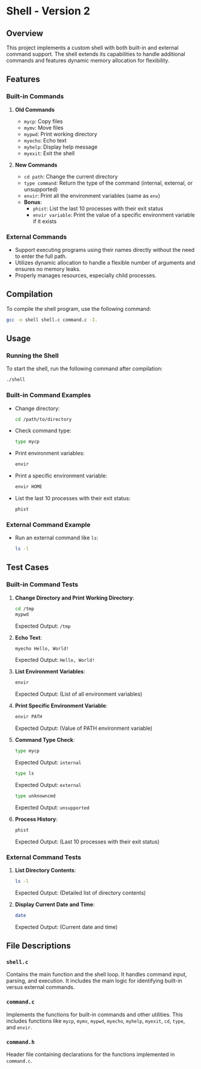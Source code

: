 # Shell - Version 2

## Overview

This project implements a custom shell with both built-in and external command support. The shell extends its capabilities to handle additional commands and features dynamic memory allocation for flexibility.

## Features

### Built-in Commands
1. **Old Commands**
   - `mycp`: Copy files
   - `mymv`: Move files
   - `mypwd`: Print working directory
   - `myecho`: Echo text
   - `myhelp`: Display help message
   - `myexit`: Exit the shell

2. **New Commands**
   - `cd path`: Change the current directory
   - `type command`: Return the type of the command (internal, external, or unsupported)
   - `envir`: Print all the environment variables (same as `env`)
   - **Bonus**:
     - `phist`: List the last 10 processes with their exit status
     - `envir variable`: Print the value of a specific environment variable if it exists

### External Commands
- Support executing programs using their names directly without the need to enter the full path.
- Utilizes dynamic allocation to handle a flexible number of arguments and ensures no memory leaks.
- Properly manages resources, especially child processes.


## Compilation

To compile the shell program, use the following command:

```sh
gcc -o shell shell.c command.c -I.
```

## Usage

### Running the Shell

To start the shell, run the following command after compilation:

```sh
./shell
```

### Built-in Command Examples

- Change directory:
  ```sh
  cd /path/to/directory
  ```

- Check command type:
  ```sh
  type mycp
  ```

- Print environment variables:
  ```sh
  envir
  ```

- Print a specific environment variable:
  ```sh
  envir HOME
  ```

- List the last 10 processes with their exit status:
  ```sh
  phist
  ```

### External Command Example

- Run an external command like `ls`:
  ```sh
  ls -l
  ```

## Test Cases

### Built-in Command Tests

1. **Change Directory and Print Working Directory**:
   ```sh
   cd /tmp
   mypwd
   ```
   Expected Output: `/tmp`

2. **Echo Text**:
   ```sh
   myecho Hello, World!
   ```
   Expected Output: `Hello, World!`

3. **List Environment Variables**:
   ```sh
   envir
   ```
   Expected Output: (List of all environment variables)

4. **Print Specific Environment Variable**:
   ```sh
   envir PATH
   ```
   Expected Output: (Value of PATH environment variable)

5. **Command Type Check**:
   ```sh
   type mycp
   ```
   Expected Output: `internal`

   ```sh
   type ls
   ```
   Expected Output: `external`

   ```sh
   type unknowncmd
   ```
   Expected Output: `unsupported`

6. **Process History**:
   ```sh
   phist
   ```
   Expected Output: (Last 10 processes with their exit status)

### External Command Tests

1. **List Directory Contents**:
   ```sh
   ls -l
   ```
   Expected Output: (Detailed list of directory contents)

2. **Display Current Date and Time**:
   ```sh
   date
   ```
   Expected Output: (Current date and time)

## File Descriptions

### `shell.c`

Contains the main function and the shell loop. It handles command input, parsing, and execution. It includes the main logic for identifying built-in versus external commands.

### `command.c`

Implements the functions for built-in commands and other utilities. This includes functions like `mycp`, `mymv`, `mypwd`, `myecho`, `myhelp`, `myexit`, `cd`, `type`, and `envir`.

### `command.h`

Header file containing declarations for the functions implemented in `command.c`.

